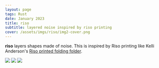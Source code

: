 ```yaml
---
layout: page
tags: Rust
date: January 2023
title: riso
subtitle: layered noise inspired by riso printing
cover: /assets/imgs/riso/img2-cover.png
---
```


**riso** layers shapes made of noise. This is inspired by Riso printing like Kelli Anderson's [Riso printed folding folder](https://kellianderson.com/books/foldingfolder.html).


<img class="fullwidth-no-border" src="/assets/imgs/riso/img2.png">

<img class="fullwidth-no-border" src="/assets/imgs/riso/img1.png">

<img class="fullwidth-no-border" src="/assets/imgs/riso/img3.png">
